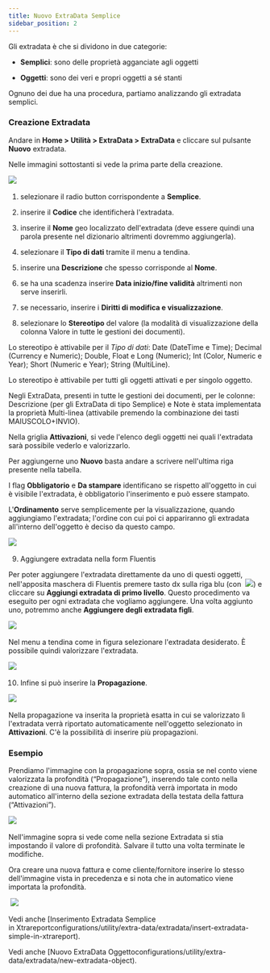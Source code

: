 ```yaml
---
title: Nuovo ExtraData Semplice
sidebar_position: 2
---
```


Gli extradata è che si dividono in due categorie: 

 - **Semplici**: sono delle proprietà agganciate agli oggetti

 - **Oggetti**: sono dei veri e propri oggetti a sé stanti

Ognuno dei due ha una procedura, partiamo analizzando gli extradata semplici.


### Creazione Extradata

Andare in **Home > Utilità > ExtraData > ExtraData** e cliccare sul pulsante **Nuovo** extradata.

Nelle immagini sottostanti si vede la prima parte della creazione.

![](/img/it-it/configurations/utility/extradata/new-extradata-simple/image01.png)        

1. selezionare il radio button corrispondente a **Semplice**.

2. inserire il **Codice** che identificherà l'extradata.

3. inserire il **Nome** geo localizzato dell'extradata (deve essere quindi una parola presente nel dizionario altrimenti dovremmo aggiungerla).

4. selezionare il **Tipo di dati** tramite il menu a tendina. 

5. inserire una **Descrizione** che spesso corrisponde al **Nome**.

6. se ha una scadenza inserire **Data inizio/fine validità** altrimenti non serve inserirli.

7. se necessario, inserire i **Diritti di modifica e visualizzazione**.

8. selezionare lo **Stereotipo** del valore (la modalità di visualizzazione della colonna Valore in tutte le gestioni dei documenti).

Lo stereotipo è attivabile per il *Tipo di dati*: Date (DateTime e Time); Decimal (Currency e Numeric); Double, Float e Long (Numeric); Int (Color, Numeric e Year); Short (Numeric e Year); String (MultiLine).

Lo stereotipo è attivabile per tutti gli oggetti attivati e per singolo oggetto. 

Negli ExtraData, presenti in tutte le gestioni dei documenti, per le colonne: Descrizione (per gli ExtraData di tipo Semplice) e Note è stata implementata la proprietà Multi-linea (attivabile premendo la combinazione dei tasti MAIUSCOLO+INVIO).

Nella griglia **Attivazioni**, si vede l'elenco degli oggetti nei quali l'extradata sarà possibile vederlo e valorizzarlo.

Per aggiungerne uno **Nuovo** basta andare a scrivere nell'ultima riga presente nella tabella.

I flag **Obbligatorio** e **Da stampare** identificano se rispetto all'oggetto in cui è visibile l'extradata, è obbligatorio l'inserimento e può essere stampato.

L'**Ordinamento** serve semplicemente per la visualizzazione, quando aggiungiamo l'extradata; l'ordine con cui poi ci appariranno gli extradata all'interno dell'oggetto è deciso da questo campo.

![](/img/it-it/configurations/utility/extradata/new-extradata-simple/image02.png) 

9. Aggiungere extradata nella form Fluentis

Per poter aggiungere l'extradata direttamente da uno di questi oggetti, nell'apposita maschera di Fluentis premere tasto dx sulla riga blu (con  ![](/img/neutral/common/filter.png)) e cliccare su **Aggiungi extradata di primo livello**. Questo procedimento va eseguito per ogni extradata che vogliamo aggiungere. Una volta aggiunto uno, potremmo anche **Aggiungere degli extradata figli**.

![](/img/it-it/configurations/utility/extradata/new-extradata-simple/image04.png) 

Nel menu a tendina come in figura selezionare l'extradata desiderato. È possibile quindi valorizzare l'extradata.

![](/img/it-it/configurations/utility/extradata/new-extradata-simple/image05.png) 

10. Infine si può inserire la **Propagazione**.

![](/img/it-it/configurations/utility/extradata/new-extradata-simple/image06.png) 

Nella propagazione va inserita la proprietà esatta in cui se valorizzato lì l'extradata verrà riportato automaticamente nell'oggetto selezionato in **Attivazioni**. C'è la possibilità di inserire più propagazioni.

### Esempio

Prendiamo l'immagine con la propagazione sopra, ossia se nel conto viene valorizzata la profondità (“Propagazione”), inserendo tale conto nella creazione di una nuova fattura, la profondità verrà importata in modo automatico all'interno della sezione extradata della testata della fattura (“Attivazioni”).

![](/img/it-it/configurations/utility/extradata/new-extradata-simple/image07.png) 

Nell'immagine sopra si vede come nella sezione Extradata si stia impostando il valore di profondità. Salvare il tutto una volta terminate le modifiche.

Ora creare una nuova fattura e come cliente/fornitore inserire lo stesso dell'immagine vista in precedenza e si nota che in automatico viene importata la profondità.

 ![](/img/it-it/configurations/utility/extradata/new-extradata-simple/image08.png)

Vedi anche [Inserimento Extradata Semplice in Xtrareportconfigurations/utility/extra-data/extradata/insert-extradata-simple-in-xtrareport).

Vedi anche [Nuovo ExtraData Oggettoconfigurations/utility/extra-data/extradata/new-extradata-object).